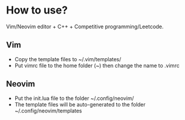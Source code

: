 # How to use?
Vim/Neovim editor + C++ + Competitive programming/Leetcode.
## Vim
- Copy the template files to ~/.vim/templates/
- Put vimrc file to the home folder (~) then change the name to .vimrc
## Neovim
- Put the init.lua file to the folder ~/.config/neovim/
- The template files will be auto-generated to the folder ~/.config/neovim/templates
